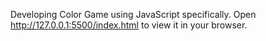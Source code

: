 Developing Color Game using JavaScript specifically. Open http://127.0.0.1:5500/index.html to view it in your browser.
